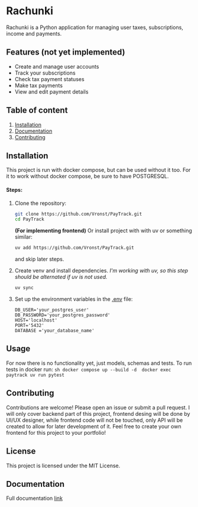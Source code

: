 # Rachunki

Rachunki is a Python application for managing user taxes, subscriptions, income and payments.

## Features (not yet implemented)

- Create and manage user accounts
- Track your subscriptions
- Check tax payment statuses
- Make tax payments
- View and edit payment details

## Table of content
1. [Installation](#Installation)
2. [Documentation](#Documentation)
3. [Contributing](#Contributing)

## Installation

This project is run with docker compose, but can be used without it too.
For it to work without docker compose, be sure to have POSTGRESQL.

#### Steps:

1. Clone the repository:
    ```sh
    git clone https://github.com/Vronst/PayTrack.git
    cd PayTrack
    ```
    **(For implementing frontend)**
    Or install project with with uv or something similar:
    ```sh 
    uv add https://github.com/Vronst/PayTrack.git
    ```
    and skip later steps.

2. Create venv and install dependencies.
    *I'm working with uv, so this step should be alternated if uv is not used.*
    ```sh
    uv sync
    ```

4. Set up the environment variables in the [.env]() file:
    ```env
    DB_USER='your_postgres_user'
    DB_PASSWORD='your_postgres_password'
    HOST='localhost'
    PORT='5432'
    DATABASE ='your_database_name'
    ```

## Usage

For now there is no functionality yet, just models, schemas and tests. 
To run tests in docker run:
    ```sh
    docker compose up --build -d 
    docker exec paytrack uv run pytest
    ```

## Contributing

Contributions are welcome! Please open an issue or submit a pull request.
I will only cover backend part of this project, frontend desing will be done by UI/UX designer,
while frontend code will not be touched, only API will be created to allow for later development of it.
Feel free to create your own frontend for this project to your portfolio!

## License

This project is licensed under the MIT License.

## Documentation

Full documentation [link](https://vronst.github.io/PayTrack/)

